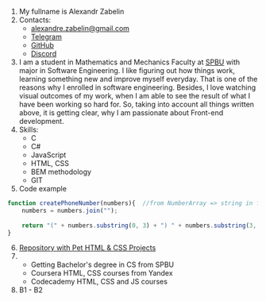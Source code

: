 1. My fullname is Alexandr Zabelin
2. Contacts:
   * alexandre.zabelin@gmail.com
   * [Telegram](https://t.me/AlexandreZabelin "My Telegram")
   * [GitHub](https://github.com/Alexandr-Zabelin "My GitHub Profile")
   * [Discord](https://discordapp.com/users/955937045237346324 "My Discord Profile")
3. I am a student in Mathematics and Mechanics Faculty at [SPBU](https://en.wikipedia.org/wiki/Saint_Petersburg_State_University) with major in Software Engineering. I like figuring out how things work, learning something new and improve myself everyday. That is one of the reasons why I enrolled in software engineering. Besides, I love watching visual outcomes of my work, when I am able to see the result of what I have been working so hard for. So, taking into account all things written above, it is getting clear, why I am passionate about Front-end development.
4. Skills:
   * C
   * C#
   * JavaScript
   * HTML, CSS 
   * BEM methodology
   * GIT
5. Code example
```javascript
function createPhoneNumber(numbers){  //from NumberArray => string in format (xxx) xxx-xxxx
 	numbers = numbers.join("");
  
  	return "(" + numbers.substring(0, 3) + ") " + numbers.substring(3, 6) + "-" + numbers.substring(6, 10);
}
````
6.  [Repository with Pet HTML & CSS Projects](https://github.com/Alexandr-Zabelin/landings)
7.  * Getting Bachelor's degree in CS from SPBU
	* Coursera HTML, CSS courses from Yandex
	* Codecademy HTML, CSS and JS courses
8.  B1 - B2